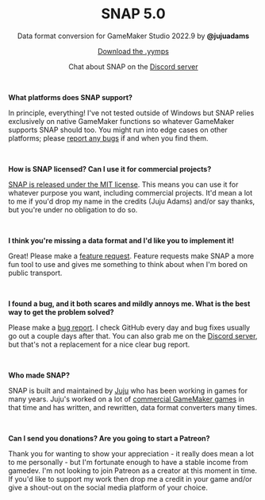 <h1 align="center">SNAP 5.0</h1>
<p align="center">Data format conversion for GameMaker Studio 2022.9 by <b>@jujuadams</b></p>

<p align="center"><a href="https://github.com/JujuAdams/SNAP/releases/">Download the .yymps</a></p>
<p align="center">Chat about SNAP on the <a href="https://discord.gg/8krYCqr">Discord server</a></p>

&nbsp;

**What platforms does SNAP support?**

In principle, everything! I've not tested outside of Windows but SNAP relies exclusively on native GameMaker functions so whatever GameMaker supports SNAP should too. You might run into edge cases on other platforms; please [report any bugs](https://github.com/JujuAdams/SNAP/issues) if and when you find them.

&nbsp;

**How is SNAP licensed? Can I use it for commercial projects?**

[SNAP is released under the MIT license](https://github.com/JujuAdams/SNAP/blob/main/LICENSE). This means you can use it for whatever purpose you want, including commercial projects. It'd mean a lot to me if you'd drop my name in the credits (Juju Adams) and/or say thanks, but you're under no obligation to do so.

&nbsp;

**I think you're missing a data format and I'd like you to implement it!**

Great! Please make a [feature request](https://github.com/JujuAdams/SNAP/issues). Feature requests make SNAP a more fun tool to use and gives me something to think about when I'm bored on public transport.

&nbsp;

**I found a bug, and it both scares and mildly annoys me. What is the best way to get the problem solved?**

Please make a [bug report](https://github.com/JujuAdams/SNAP/issues). I check GitHub every day and bug fixes usually go out a couple days after that. You can also grab me on the [Discord server](https://discord.gg/8krYCqr), but that's not a replacement for a nice clear bug report.

&nbsp;

**Who made SNAP?**

SNAP is built and maintained by [Juju](https://www.jujuadams.com/) who has been working in games for many years. Juju's worked on a lot of [commercial GameMaker games](http://www.jujuadams.com/) in that time and has written, and rewritten, data format converters many times.

&nbsp;

**Can I send you donations? Are you going to start a Patreon?**

Thank you for wanting to show your appreciation - it really does mean a lot to me personally - but I'm fortunate enough to have a stable income from gamedev. I'm not looking to join Patreon as a creator at this moment in time. If you'd like to support my work then drop me a credit in your game and/or give a shout-out on the social media platform of your choice.